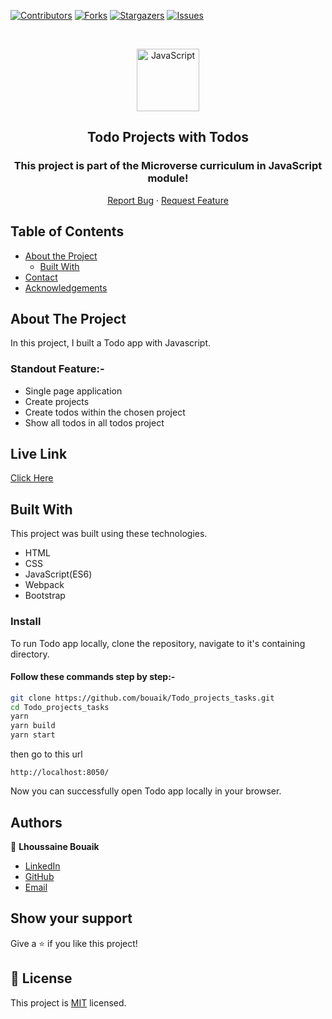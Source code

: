 <!--
*** Thanks for checking out this README Template. If you have a suggestion that would
*** make this better, please fork the repo and create a pull request or simply open
*** an issue with the tag "enhancement".
*** Thanks again! Now go create something AMAZING! :D
-->

<!-- PROJECT SHIELDS -->
<!--
*** I'm using markdown "reference style" links for readability.
*** Reference links are enclosed in brackets [ ] instead of parentheses ( ).
*** See the bottom of this document for the declaration of the reference variables
*** for contributors-url, forks-url, etc. This is an optional, concise syntax you may use.
*** https://www.markdownguide.org/basic-syntax/#reference-style-links
-->
[![Contributors][contributors-shield]][contributors-url]
[![Forks][forks-shield]][forks-url]
[![Stargazers][stars-shield]][stars-url]
[![Issues][issues-shield]][issues-url]

<!-- PROJECT LOGO -->

<br />
<p align="center">
  <a href="git@github.com:bouaik/Todo_projects_tasks.git">
    <p align="center"> <img src="https://user-images.githubusercontent.com/55361440/87301597-7d9f1800-c52d-11ea-84e7-7a5684626b3f.png" alt="JavaScript" width="100" height="100"> </p>
  </a>

  <h2 align="center">Todo Projects with Todos</h2>
  <h3 align="center"> This project is part of the Microverse curriculum in JavaScript module! </h3>

  <p align="center">
    <a href="hhttps://github.com/bouaik/Todo_projects_tasks/issues">Report Bug</a>
    · 
    <a href="https://github.com/bouaik/Todo_projects_tasks/issues">Request Feature</a>
  </p>
</p>

<!-- TABLE OF CONTENTS -->
## Table of Contents

* [About the Project](#about-the-project)
  * [Built With](#built-with)
* [Contact](#Authors)
* [Acknowledgements](#acknowledgements)

<!-- ABOUT THE PROJECT -->
## About The Project

In this project, I built a Todo app with Javascript.

### Standout Feature:-

- Single page application
- Create projects
- Create todos within the chosen project
- Show all todos in all todos project



## Live Link 

[Click Here](https://sharp-archimedes-73665c.netlify.app/)


<!-- BUILD WITH -->
## Built With

This project was built using these technologies.
* HTML
* CSS
* JavaScript(ES6)
* Webpack
* Bootstrap


### Install

To run Todo app locally, clone the repository, navigate to it's containing directory.

#### Follow these commands step by step:-

```bash
git clone https://github.com/bouaik/Todo_projects_tasks.git
cd Todo_projects_tasks
yarn
yarn build
yarn start
```
then go to this url
```
http://localhost:8050/
```

Now you can successfully open Todo app locally in your browser.

<!-- CONTACT -->
## Authors

👤 **Lhoussaine Bouaik** 
    
- [LinkedIn](https://www.linkedin.com/in/lhoussainebouaik)
- [GitHub](https://github.com/bouaik)
- [Email](bouaik.lhou@gmail.com)


## Show your support

Give a ⭐️ if you like this project!

<!-- MARKDOWN LINKS & IMAGES -->
<!-- https://www.markdownguide.org/basic-syntax/#reference-style-links -->
[contributors-shield]: https://img.shields.io/github/contributors/bouaik/Todo_projects_tasks.svg?style=flat-square
[contributors-url]: https://github.com/bouaik/Todo_projects_tasks/graphs/contributors
[forks-shield]: https://img.shields.io/github/forks/bouaik/Todo_projects_tasks.svg?style=flat-square
[forks-url]: https://github.com/jbouaik/Todo_projects_tasks/network/members
[stars-shield]: https://img.shields.io/github/stars/bouaik/Todo_projects_tasks.svg?style=flat-square
[stars-url]: https://github.com/bouaik/Todo_projects_tasks/stargazers
[issues-shield]: https://img.shields.io/github/issues/bouaik/Todo_projects_tasks.svg?style=flat-square
[issues-url]: https://github.com/bouaik/Todo_projects_tasks/issues

## 📝 License

This project is [MIT](https://opensource.org/licenses/MIT) licensed.